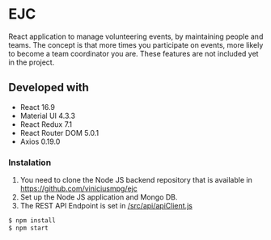 # EJC

React application to manage volunteering events, by maintaining people and teams. The concept is that more times you participate on events, more likely to become a team coordinator you are. These features are not included yet in the project.

## Developed with

- React 16.9
- Material UI 4.3.3
- React Redux 7.1
- React Router DOM 5.0.1
- Axios 0.19.0

### Instalation

1. You need to clone the Node JS backend repository that is available in https://github.com/viniciusmpg/ejc
2. Set up the Node JS application and Mongo DB.
3. The REST API Endpoint is set in [/src/api/apiClient.js](/src/api/apiClient.js)


```sh
$ npm install
$ npm start
```
